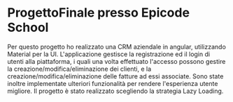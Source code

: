 # ProgettoFinale presso Epicode School

Per questo progetto ho realizzato una CRM aziendale in angular, utilizzando Material per la UI.
L'applicazione gestisce la registrazione ed il login di utenti alla piattaforma, 
i quali una volta effettuato l'accesso possono gestire la creazione/modifica/eliminazione dei clienti,
e la creazione/modifica/eliminazione delle fatture ad essi associate.
Sono state inoltre implementate ulteriori funzionalità per rendere l'esperienza utente migliore.
Il progetto è stato realizzato scegliendo la strategia Lazy Loading.
